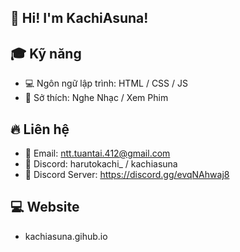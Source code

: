 ## 👋 Hi! I'm KachiAsuna!

## 🎓 Kỹ năng
- 💻 Ngôn ngữ lập trình: HTML / CSS / JS
- 🎊 Sở thích: Nghe Nhạc / Xem Phim

## 🔥 Liên hệ
- 🍔 Email: ntt.tuantai.412@gmail.com
- 🍕 Discord: harutokachi_ / kachiasuna
- 🍉 Discord Server: https://discord.gg/evqNAhwaj8

## 💻 Website
- kachiasuna.gihub.io
